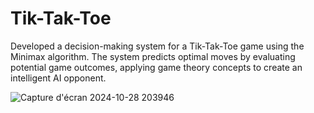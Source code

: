 # Tik-Tak-Toe
 Developed a decision-making system for a Tik-Tak-Toe  game  using the Minimax algorithm. The system predicts optimal moves by  evaluating potential game outcomes, applying game theory concepts  to create an intelligent AI opponent.


 
 ![Capture d'écran 2024-10-28 203946](https://github.com/user-attachments/assets/e1636152-0a45-4f37-9c0d-3946428c3f26)

